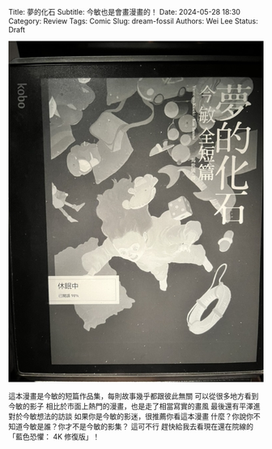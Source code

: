 Title: 夢的化石
Subtitle: 今敏也是會畫漫畫的！
Date: 2024-05-28 18:30
Category: Review
Tags: Comic
Slug: dream-fossil
Authors: Wei Lee
Status: Draft

![dream-fossil](/images/post-images/2024-dream-fossil/dream-fossil.jpg)

<!--more-->
這本漫畫是今敏的短篇作品集，每則故事幾乎都跟彼此無關
可以從很多地方看到今敏的影子
相比於市面上熱門的漫畫，也是走了相當寫實的畫風
最後還有平澤進對於今敏想法的訪談
如果你是今敏的影迷，很推薦你看這本漫畫
什麼？你說你不知道今敏是誰？你才不是今敏的影集？
這可不行
趕快給我去看現在還在院線的「藍色恐懼： 4K 修復版」！
